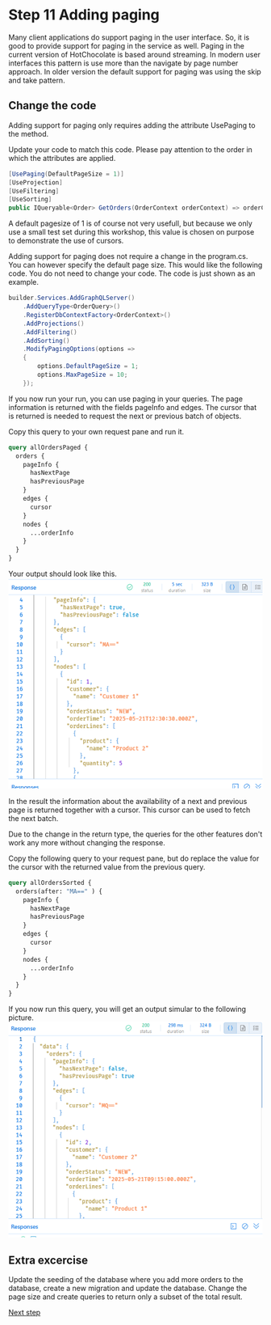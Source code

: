 # Step 11 Adding paging

Many client applications do support paging in the user interface. So, it is good to provide support for paging in the service as well. 
Paging in the current version of HotChocolate is based around streaming. In modern user interfaces this pattern is use more than the navigate by page number approach. In older version the default support for paging was using the skip and take pattern. 

## Change the code

Adding support for paging only requires adding the attribute UsePaging to the method.

Update your code to match this code. Please pay attention to the order in which the attributes are applied.

```csharp
[UsePaging(DefaultPageSize = 1)]
[UseProjection]
[UseFiltering]
[UseSorting]
public IQueryable<Order> GetOrders(OrderContext orderContext) => orderContext.Orders;
```

A default pagesize of 1 is of course not very usefull, but because we only use a small test set during this workshop, this value is chosen on purpose to demonstrate the use of cursors.

Adding support for paging does not require a change in the program.cs. You can however specify the default page size. This would like the following code. You do not need to change your code. The code is just shown as an example.

```csharp
builder.Services.AddGraphQLServer()
    .AddQueryType<OrderQuery>()
    .RegisterDbContextFactory<OrderContext>()
    .AddProjections()
    .AddFiltering()
    .AddSorting()
    .ModifyPagingOptions(options =>
    {
        options.DefaultPageSize = 1;
        options.MaxPageSize = 10;
    });
```

If you now run your run, you can use paging in your queries. The page information is returned with the fields pageInfo and edges. The cursor that is returned is needed to request the next or previous batch of objects.

Copy this query to your own request pane and run it.

```graphql
query allOrdersPaged {
  orders {
    pageInfo {
      hasNextPage
      hasPreviousPage
    }
    edges {
      cursor
    }
    nodes {
      ...orderInfo
    }
  }
}
```

Your output should look like this.
![Output paging page 1](./images/Result%20pages.png)

In the result the information about the availability of a next and previous page is returned together with a cursor. This cursor can be used to fetch the next batch.

Due to the change in the return type, the queries for the other features don't work any more without changing the response. 

Copy the following query to your request pane, but do replace the value for the cursor with the returned value from the previous query. 

```graphql
query allOrdersSorted {
  orders(after: "MA==" ) {
    pageInfo {
      hasNextPage
      hasPreviousPage
    }
    edges {
      cursor
    }
    nodes {
      ...orderInfo
    }
  }
}
```

If you now run this query, you will get an output simular to the following picture.
![Output page 2](./images/Result%20pages%20page%202.png)

## Extra excercise

Update the seeding of the database where you add more orders to the database, create a new migration and update the database. Change the page size and create queries to return only a subset of the total result.


[Next step](./Step12.md)

